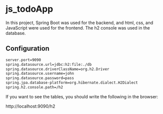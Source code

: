 # js_todoApp

In this project, Spring Boot was used for the backend, and html, css, and JavaScript were used for the frontend. The h2 console was used in the database.


## Configuration



```bash
server.port=9090
spring.datasource.url=jdbc:h2:file:./db
spring.datasource.driverClassName=org.h2.Driver
spring.datasource.username=john
spring.datasource.password=pass
spring.jpa.database-platform=org.hibernate.dialect.H2Dialect
spring.h2.console.path=/h2
```

If you want to see the tables, you should write the following in the browser:

http://localhost:9090/h2
